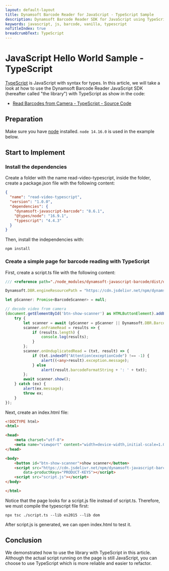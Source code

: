 ```yaml
---
layout: default-layout
title: Dynamsoft Barcode Reader for JavaScript - TypeScript Sample
description: Dynamsoft Barcode Reader SDK for JavaScript using TypeScript
keywords: javascript, js, barcode, vanilla, typescript
noTitleIndex: true
breadcrumbText: TypeScript
---
```


# JavaScript Hello World Sample - TypeScript

[TypeScript](https://www.typescriptlang.org/) is JavaScript with syntax for types. In this article, we will take a look at how to use the Dynamsoft Barcode Reader JavaScript SDK (hereafter called "the library") with TypeScript as show in the code:

* <a target = "_blank" href="https://github.com/Dynamsoft/dbr-browser-samples/blob/master/1.hello-world/">Read Barcodes from Camera - TypeScript - Source Code</a>

## Preparation

Make sure you have [node](https://nodejs.org/) installed. `node 14.16.0` is used in the example below.

## Start to Implement

### Install the dependencies

Create a folder with the name read-video-typescript, inside the folder, create a package.json file with the following content:

```json
{
  "name": "read-video-typescript",
  "version": "1.0.0",
  "dependencies": {
    "dynamsoft-javascript-barcode": "8.6.1",
    "@types/node": "16.9.1",
    "typescript": "4.4.3"
  }
}
```

Then, install the independencies with:

```shell
npm install
```

### Create a simple page for barcode reading with TypeScript

First, create a script.ts file with the following content:

```typescript
/// <reference path="./node_modules/dynamsoft-javascript-barcode/dist/dbr.reference.d.ts" />

Dynamsoft.DBR.engineResourcePath = "https://cdn.jsdelivr.net/npm/dynamsoft-javascript-barcode@8.6.1/dist/";

let pScanner: Promise<BarcodeScanner> = null;

// decode video from camera
(document.getElementById('btn-show-scanner') as HTMLButtonElement).addEventListener('click', async () => {
    try {
        let scanner = await (pScanner = pScanner || Dynamsoft.DBR.BarcodeScanner.createInstance());
        scanner.onFrameRead = results => {
            if (results.length) {
                console.log(results);
            }
        };
        scanner.onUnduplicatedRead = (txt, result) => {
            if (txt.indexOf("Attention(exceptionCode") !== -1) {
                alert((<any>result).exception.message);
            } else
                alert(result.barcodeFormatString + ': ' + txt);
        };
        await scanner.show();
    } catch (ex) {
        alert(ex.message);
        throw ex;
    }
});
```

Next, create an index.html file:

```html
<!DOCTYPE html>
<html>

<head>
    <meta charset="utf-8">
    <meta name="viewport" content="width=device-width,initial-scale=1.0">
</head>

<body>
    <button id="btn-show-scanner">show scanner</button>
    <script src="https://cdn.jsdelivr.net/npm/dynamsoft-javascript-barcode@8.6.1/dist/dbr.js"
        data-productKeys="PRODUCT-KEYS"></script>
    <script src="script.js"></script>
</body>

</html>
```

Notice that the page looks for a script.js file instead of script.ts. Therefore, we must compile the typescript file first:

```shell
npx tsc ./script.ts --lib es2015 --lib dom
```

After script.js is generated, we can open index.html to test it.

## Conclusion

We demonstrated how to use the library with TypeScript in this article. Although the actual script running on the page is still JavaScript, you can choose to use TypeScript which is more reliable and easier to refactor.